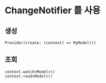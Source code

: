 # ChangeNotifier 를 사용

## 생성
```
Provider(create: (context) => MyModel())
```

## 조회
```
context.watch<Model>()
context.read<Model>()
```